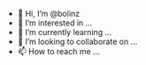 - 👋 Hi, I’m @bolinz
- 👀 I’m interested in ...
- 🌱 I’m currently learning ...
- 💞️ I’m looking to collaborate on ...
- 📫 How to reach me ...

<!---
bolinz/bolinz is a ✨ special ✨ repository because its `README.md` (this file) appears on your GitHub profile.
You can click the Preview link to take a look at your changes.
--->
